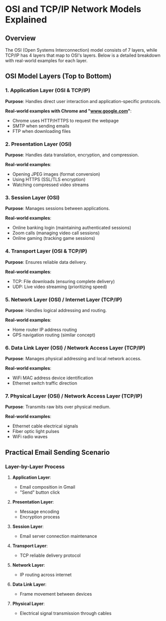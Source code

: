 # OSI and TCP/IP Network Models Explained

## Overview
The OSI (Open Systems Interconnection) model consists of 7 layers, while TCP/IP has 4 layers that map to OSI's layers. Below is a detailed breakdown with real-world examples for each layer.

## OSI Model Layers (Top to Bottom)

### 1. Application Layer (OSI & TCP/IP)
**Purpose**: Handles direct user interaction and application-specific protocols.

**Real-world examples with Chrome and "www.google.com"**:
- Chrome uses HTTP/HTTPS to request the webpage
- SMTP when sending emails
- FTP when downloading files

### 2. Presentation Layer (OSI)
**Purpose**: Handles data translation, encryption, and compression.

**Real-world examples**:
- Opening JPEG images (format conversion)
- Using HTTPS (SSL/TLS encryption)
- Watching compressed video streams

### 3. Session Layer (OSI)
**Purpose**: Manages sessions between applications.

**Real-world examples**:
- Online banking login (maintaining authenticated sessions)
- Zoom calls (managing video call sessions)
- Online gaming (tracking game sessions)

### 4. Transport Layer (OSI & TCP/IP)
**Purpose**: Ensures reliable data delivery.

**Real-world examples**:
- TCP: File downloads (ensuring complete delivery)
- UDP: Live video streaming (prioritizing speed)

### 5. Network Layer (OSI) / Internet Layer (TCP/IP)
**Purpose**: Handles logical addressing and routing.

**Real-world examples**:
- Home router IP address routing
- GPS navigation routing (similar concept)

### 6. Data Link Layer (OSI) / Network Access Layer (TCP/IP)
**Purpose**: Manages physical addressing and local network access.

**Real-world examples**:
- WiFi MAC address device identification
- Ethernet switch traffic direction

### 7. Physical Layer (OSI) / Network Access Layer (TCP/IP)
**Purpose**: Transmits raw bits over physical medium.

**Real-world examples**:
- Ethernet cable electrical signals
- Fiber optic light pulses
- WiFi radio waves

## Practical Email Sending Scenario

### Layer-by-Layer Process
1. **Application Layer**: 
   - Email composition in Gmail
   - "Send" button click

2. **Presentation Layer**:
   - Message encoding
   - Encryption process

3. **Session Layer**:
   - Email server connection maintenance

4. **Transport Layer**:
   - TCP reliable delivery protocol

5. **Network Layer**:
   - IP routing across internet

6. **Data Link Layer**:
   - Frame movement between devices

7. **Physical Layer**:
   - Electrical signal transmission through cables
